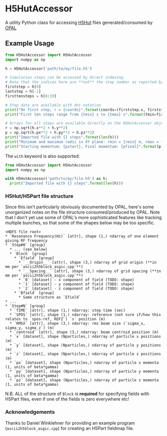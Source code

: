 # H5HutAccessor
A utility Python class for accessing
[H5Hut](http://vis.lbl.gov/Research/H5hut/InternalLayout.html) files
generated/consumed by [OPAL](https://gitlab.psi.ch/OPAL/src/wikis/home)

## Example Usage
```python
from H5HutAccessor import H5HutAccessor
import numpy as np

h = H5HutAccessor('path/to/my/file.h5')

# Simulation steps can be accessed by direct indexing.
# Note that the indices here are **not** the step number as reported by OPAL!
firststep = h[0]
laststep = h[-1]
firsttensteps = h[0:10]

# Step data are available with dot notation
print("On first step, r = {coords}".format(coords=(firststep.x, firststep.y, firststep.z)))
print("First ten steps range from {tmin} s to {tmax} s".format(tmin=firsttensteps.t.min(), tmax=firsttensteps.t.max()))

# Arrays for all steps are available directly on the H5HutAccessor object
r = np.sqrt(h.x**2 + h.y**2)
p = np.sqrt(h.px**2 + h.py**2 + h.pz**2)
print("Imported file with {} steps".format(len(h)))
print("Minimum and maximum radii in XY plane: rmin = {rmin} m, rmax = {rmax} m".format(rmin=r.min(), rmax=r.max()))
print("Starting momentum: {pstart}, Final momentum: {pfinal}".format(p[0], p[-1]))
```

The `with` keyword is also supported:

```python
from H5HutAccessor import H5HutAccessor
import numpy as np

with H5HutAccessor('path/to/my/file.h5') as h:
  print("Imported file with {} steps".format(len(h)))
```

### H5Hut/H5Part file structure
Since this isn't particularly obviously documented by OPAL, here's some
unorganized notes on the file structure consumed/produced by OPAL. Note that I
don't yet use some of OPAL's more sophisticated features like tracking multiple
bunches, so that some of the shapes below may be too specific.

    <HDF5 file root>
    * `Resonance Frequency(Hz)` [attr], shape (1,) ndarray of one element giving RF frequency
    * `Step#0` [group]
      * ... (see below)
      * `Block` [group]
        * `Efield` [group]
          * `__Origin__` [attr], shape (3,) ndarray of grid origin (**in mm per `ascii2h5block_asgic.cpp`**)
          * `__Spacing__` [attr], shape (3,) ndarray of grid spacing (**in mm per `ascii2h5block_asgic.cpp`**)
          * `0` [dataset] - x component of field (TODO: shape)
          * `1` [dataset] - y component of field (TODO: shape)
          * `2` [dataset] - z component of field (TODO: shape)
        * `Bfield` [group]
          * Same structure as `Efield`
    * ...
    * `Step#N` [group]
      * `TIME` [attr], shape (1,) ndarray: step time (sec)
      * `SPOS` [attr], shape (1,) ndarray: reference (not sure if/how this relates to `spos-ref, REFZ`) `s` position (m)
      * `RMSX` [attr], shape (3,) ndarray: rms beam size (`sigma_x, sigma_y, sigma_z`) (m)
      * `centroid` [attr], shape (3,) ndarray: beam centroid position (m)
      * `x` [dataset], shape (Nparticles,) ndarray of particle x positions (m)
      * `y` [dataset], shape (Nparticles,) ndarray of particle y positions (m)
      * `z` [dataset], shape (Nparticles,) ndarray of particle z positions (m)
      * `px` [dataset], shape (Nparticles,) ndarray of particle x momenta (1, units of beta*gamma)
      * `py` [dataset], shape (Nparticles,) ndarray of particle y momenta (1, units of beta*gamma)
      * `pz` [dataset], shape (Nparticles,) ndarray of particle z momenta (1, units of beta*gamma)

N.B. ALL of the structure of `Block` is **required** for specifying fields with
H5Part files, even if one of the fields is zero everywhere etc!

### Acknowledgements
Thanks to Daniel Winklehner for providing an example
program (`ascii2h5block_asgic.cpp`) for creating an H5Part fieldmap file.
